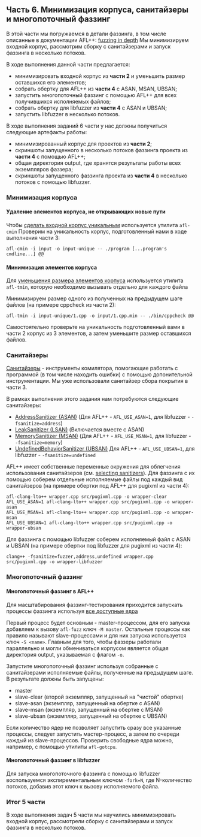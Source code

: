 ## Часть 6. Минимизация корпуса, санитайзеры и многопоточный фаззинг
В этой части мы погружаемся в детали фаззинга, в том числе описанные в документации AFL++: [fuzzing in depth](https://github.com/AFLplusplus/AFLplusplus/blob/stable/docs/fuzzing_in_depth.md)
Мы минимизируем входной корпус, рассмотрим сборку с санитайзерами и запуск фаззинга в несколько потоков.

В ходе выполнения данной части предлагается:
- минимизировать входной корпус из **части 2** и уменьшить размер оставшихся его элементов;
- собрать обертку для AFL++ из **части 4** с ASAN, MSAN, UBSAN;
- запустить многопоточный фаззинг с помощью AFL++ для всех получившихся исполняемых файлов;
- собрать обертку для libfuzzer из **части 4** с ASAN и UBSAN;
- запустить libfuzzer в несколько потоков.

В ходе выполнения заданий 6 части у нас должны получиться следующие артефакты работы:
- минимизированный корпус для проектов из **части 2**;
- скриншоты запущенного в несколько потоков фаззинга проекта из **части 4** с помощью AFL++;
- общая директория output, где хранятся результаты работы всех экземпляров фаззера;
- скриншоты запущенного фаззинга проекта из **части 4** в несколько потоков с помощью libfuzzer.

### Минимизация корпуса
#### Удаление элементов корпуса, не открывающих новые пути
Чтобы [сделать входной корпус уникальным](https://github.com/AFLplusplus/AFLplusplus/blob/stable/docs/fuzzing_in_depth.md#b-making-the-input-corpus-unique) используется утилита `afl-cmin`
Проверим на уникальность корпус, подготовленный нами в ходе выполнения части 3:
```shell
afl-cmin -i input -o input-unique -- ./program [...program's cmdline...] @@
```

#### Минимизация элементов корпуса
Для [уменьшения размера элементов корпуса](https://github.com/AFLplusplus/AFLplusplus/blob/stable/docs/fuzzing_in_depth.md#c-minimizing-all-corpus-files) используется утилита `afl-tmin`, которую необходимо вызывать отдельно для каждого файла

Минимизируем размер одного из полученных на предыдущем шаге файлов (на примере cppcheck из части 2):
```shell
afl-tmin -i input-unique/1.cpp -o input/1.cpp.min -- ./bin/cppcheck @@
```

Самостоятельно проверьте на уникальность подготовленный вами в части 2 корпус из 3 элементов, а затем уменьшите размер оставшихся файлов.

### Санитайзеры
[Санитайзеры](https://github.com/google/sanitizers) - инструменты комилятора, помогающие работать с программой (в том числе находить ошибки) с помощью допонительной инструментации. Мы уже использовали санитайзер сбора покрытия в части 3.

В рамках выполнения этого задания нам потребуются следующие санитайзеры:
- [AddressSanitizer (ASAN)](https://github.com/google/sanitizers/wiki/AddressSanitizer) (Для AFL++ - `AFL_USE_ASAN=1`, для libfuzzer - `-fsanitize=address`)
- [LeakSanitizer (LSAN)](https://github.com/google/sanitizers/wiki/AddressSanitizerLeakSanitizer) (Включается вместе с ASAN)
- [MemorySanitizer (MSAN)](https://github.com/google/sanitizers/wiki/MemorySanitizer) (Для AFL++ - `AFL_USE_MSAN=1`, для libfuzzer - `-fsanitize=memory`)
- [UndefinedBehaviorSanitizer (UBSAN)](https://clang.llvm.org/docs/UndefinedBehaviorSanitizer.html) Для AFL++ - `AFL_USE_UBSAN=1`, для libfuzzer - `-fsanitize=undefined`

AFL++ имеет собственные переменные окружения для облегчения использования санитайзеров (см. [selecting sanitizers](https://github.com/AFLplusplus/AFLplusplus/blob/stable/docs/fuzzing_in_depth.md#c-selecting-sanitizers)). Для фаззинга с их помощью соберем отдельные исполняемые файлы под каждый вид санитайзеров (на примере обертки под AFL++ для pugixml из части 4):
```shell
afl-clang-lto++ wrapper.cpp src/pugixml.cpp -o wrapper-clear
AFL_USE_ASAN=1 afl-clang-lto++ wrapper.cpp src/pugixml.cpp -o wrapper-asan
AFL_USE_MSAN=1 afl-clang-lto++ wrapper.cpp src/pugixml.cpp -o wrapper-msan
AFL_USE_UBSAN=1 afl-clang-lto++ wrapper.cpp src/pugixml.cpp -o wrapper-ubsan
```

Для фаззинга с помощью libfuzzer соберем исполняемый файл с ASAN и UBSAN (на примере обертки под libfuzzer для pugixml из части 4):
```shell
clang++ -fsanitize=fuzzer,address,undefined wrapper.cpp src/pugixml.cpp -o wrapper-libfuzzer
```

### Многопоточный фаззинг
#### Многопоточный фаззинг в AFL++
Для масштабирования фаззинг-тестирования приходится запускать процессы фаззинга используя [все доступные ядра](https://github.com/AFLplusplus/AFLplusplus/blob/stable/docs/fuzzing_in_depth.md#c-using-multiple-cores)

Первый процесс будет основным - master-процессом, для его запуска добавляем к вызову `afl-fuzz` ключ `-M master`. Остальные процессы как правило называют slave-процессами и для них запуска используется ключ `-S <name>`. Главным для того, чтобы фаззеры работали параллельно и могли обмениваться корпусом является общая директория output, указываемая с флагом `-o`.

Запустите многопоточный фаззинг используя собранные с санитайзерами исполняемые файлы, полученные на предыдущем шаге. В результате должны быть запущены:
- master
- slave-clear (второй экземпляр, запущенный на "чистой" обертке)
- slave-asan (экземпляр, запущенный на обертке с ASAN)
- slave-msan (экземпляр, запущенный на обертке с MSAN)
- slave-ubsan (экземпляр, запущенный на обертке с UBSAN)

Если количество ядер не позволяет запустить сразу все указанные процессы, следует запустить мастер-процесс, а затем по очереди каждый из slave-процессов. Проверить свободные ядра можно, например, с помощью утилиты `afl-gotcpu`.

#### Многопоточный фаззинг в libfuzzer
Для запуска многопоточного фаззинга с помощью libfuzzer воспользуемся экспирементальным ключом `-fork=N`, где N-количество потоков, добавив этот ключ к вызову исполняемого файла.

### Итог 5 части
В ходе выполнения задач 5 части мы научились минимизировать входной корпус, рассмотрели сборку с санитайзерами и запуск фаззинга в несколько потоков.
